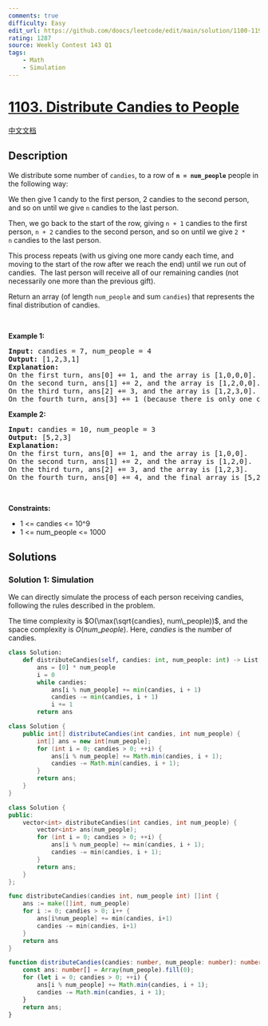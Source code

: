 ```yaml
---
comments: true
difficulty: Easy
edit_url: https://github.com/doocs/leetcode/edit/main/solution/1100-1199/1103.Distribute%20Candies%20to%20People/README_EN.md
rating: 1287
source: Weekly Contest 143 Q1
tags:
    - Math
    - Simulation
---
```


<!-- problem:start -->

# [1103. Distribute Candies to People](https://leetcode.com/problems/distribute-candies-to-people)

[中文文档](/solution/1100-1199/1103.Distribute%20Candies%20to%20People/README.md)

## Description

<p>We distribute some&nbsp;number of <code>candies</code>, to a row of <strong><code>n =&nbsp;num_people</code></strong>&nbsp;people in the following way:</p>

<p>We then give 1 candy to the first person, 2 candies to the second person, and so on until we give <code>n</code>&nbsp;candies to the last person.</p>

<p>Then, we go back to the start of the row, giving <code>n&nbsp;+ 1</code> candies to the first person, <code>n&nbsp;+ 2</code> candies to the second person, and so on until we give <code>2 * n</code>&nbsp;candies to the last person.</p>

<p>This process repeats (with us giving one more candy each time, and moving to the start of the row after we reach the end) until we run out of candies.&nbsp; The last person will receive all of our remaining candies (not necessarily one more than the previous gift).</p>

<p>Return an array (of length <code>num_people</code>&nbsp;and sum <code>candies</code>) that represents the final distribution of candies.</p>

<p>&nbsp;</p>
<p><strong class="example">Example 1:</strong></p>

<pre>
<strong>Input:</strong> candies = 7, num_people = 4
<strong>Output:</strong> [1,2,3,1]
<strong>Explanation:</strong>
On the first turn, ans[0] += 1, and the array is [1,0,0,0].
On the second turn, ans[1] += 2, and the array is [1,2,0,0].
On the third turn, ans[2] += 3, and the array is [1,2,3,0].
On the fourth turn, ans[3] += 1 (because there is only one candy left), and the final array is [1,2,3,1].
</pre>

<p><strong class="example">Example 2:</strong></p>

<pre>
<strong>Input:</strong> candies = 10, num_people = 3
<strong>Output:</strong> [5,2,3]
<strong>Explanation: </strong>
On the first turn, ans[0] += 1, and the array is [1,0,0].
On the second turn, ans[1] += 2, and the array is [1,2,0].
On the third turn, ans[2] += 3, and the array is [1,2,3].
On the fourth turn, ans[0] += 4, and the final array is [5,2,3].
</pre>

<p>&nbsp;</p>
<p><strong>Constraints:</strong></p>

<ul>
	<li>1 &lt;= candies &lt;= 10^9</li>
	<li>1 &lt;= num_people &lt;= 1000</li>
</ul>

## Solutions

<!-- solution:start -->

### Solution 1: Simulation

We can directly simulate the process of each person receiving candies, following the rules described in the problem.

The time complexity is $O(\max(\sqrt{candies}, num\_people))$, and the space complexity is $O(num\_people)$. Here, $candies$ is the number of candies.

<!-- tabs:start -->

```python
class Solution:
    def distributeCandies(self, candies: int, num_people: int) -> List[int]:
        ans = [0] * num_people
        i = 0
        while candies:
            ans[i % num_people] += min(candies, i + 1)
            candies -= min(candies, i + 1)
            i += 1
        return ans
```

```java
class Solution {
    public int[] distributeCandies(int candies, int num_people) {
        int[] ans = new int[num_people];
        for (int i = 0; candies > 0; ++i) {
            ans[i % num_people] += Math.min(candies, i + 1);
            candies -= Math.min(candies, i + 1);
        }
        return ans;
    }
}
```

```cpp
class Solution {
public:
    vector<int> distributeCandies(int candies, int num_people) {
        vector<int> ans(num_people);
        for (int i = 0; candies > 0; ++i) {
            ans[i % num_people] += min(candies, i + 1);
            candies -= min(candies, i + 1);
        }
        return ans;
    }
};
```

```go
func distributeCandies(candies int, num_people int) []int {
	ans := make([]int, num_people)
	for i := 0; candies > 0; i++ {
		ans[i%num_people] += min(candies, i+1)
		candies -= min(candies, i+1)
	}
	return ans
}
```

```ts
function distributeCandies(candies: number, num_people: number): number[] {
    const ans: number[] = Array(num_people).fill(0);
    for (let i = 0; candies > 0; ++i) {
        ans[i % num_people] += Math.min(candies, i + 1);
        candies -= Math.min(candies, i + 1);
    }
    return ans;
}
```

<!-- tabs:end -->

<!-- solution:end -->

<!-- problem:end -->
